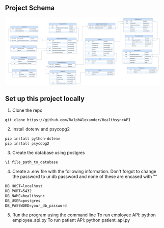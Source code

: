 ## Project Schema

![Project schema photo](Schema.png)

## Set up this project locally
1. Clone the repo
```
git clone https://github.com/RalphAlexander/HealthsyncAPI
```
2. Install dotenv and psycopg2
```
pip install python-dotenv
pip install psycopg2
```
3. Create the database using postgres
```
\i file_path_to_database
```

4. Create a .env file with the following information. Don't forgot to change the password to ur db password and none of these are encased with ""
```
DB_HOST=localhost
DB_PORT=5432
DB_NAME=healthsync
DB_USER=postgres
DB_PASSWORD=your_db_password
```
5. Run the program using the command line
To run employee API: python employee_api.py
To run patient API: python patient_api.py
